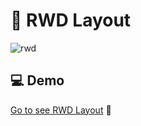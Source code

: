 # :space_invader: RWD Layout

![rwd](https://user-images.githubusercontent.com/63142258/104127977-f9283780-539f-11eb-9bdf-1411bee4ee26.gif)

## :computer: Demo 
[Go to see RWD Layout](https://rezta20.github.io/remote-assignments/week-2/index.html "RWD")  :eyes: 
